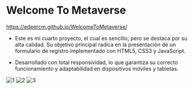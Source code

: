# Welcome To Metaverse

 https://edeercm.github.io/WelcomeToMetaverse/

-	Este es mi cuarto proyecto, el cual es sencillo, pero se destaca por su alta calidad. Su objetivo principal radica en la presentación de un formulario de registro implementado con HTML5, CSS3 y JavaScript.

-	Desarrollado con total responsividad, lo que garantiza su correcto funcionamiento y adaptabilidad en dispositivos móviles y tabletas.
  
![1](https://github.com/edeercm/WelcomeToMetaverse/assets/132967872/fde89adc-f146-4136-a921-d23a1ade3094)
![2](https://github.com/edeercm/WelcomeToMetaverse/assets/132967872/7a140f59-ce97-4902-bf5f-c07e0027fda3)
![3](https://github.com/edeercm/WelcomeToMetaverse/assets/132967872/39d7e85e-22c9-4cd5-8e1f-083343fdd09e)

